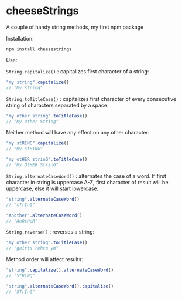 # cheeseStrings

A couple of handy string methods, my first npm package

Installation:

`npm install cheesestrings`

Use:

`String.capitalize()` : capitalizes first character of a string:

```javascript
"my string".capitalize()
// "My string"
```

`String.toTitleCase()` : capitalizes first character of every consecutive string
of characters separated by a space:

```javascript
"my other string".toTitleCase()
// "My Other String"
```

Neither method will have any effect on any other character:

```javascript
"my stRING".capitalize()
// "My stRING"

"my otHER strinG".toTitleCase()
// "My OtHER StrinG"
```

`String.alternateCaseWord()` : alternates the case of a word. If first character
in string is uppercase A-Z, first character of result will be uppercase, else it
will start lowercase:

```javascript
"string".alternateCaseWord()
// "sTrInG"

"Another".alternateCaseWord()
// "AnOtHeR"
```

`String.reverse()` : reverses a string:

```javascript
"my other string".toTitleCase()
// "gnirts rehto ym"
```

Method order will affect results:

```javascript
"string".capitalize().alternateCaseWord()
// "StRiNg"

"string".alternateCaseWord().capitalize()
// "STrInG"
```
